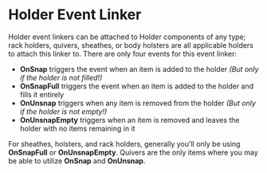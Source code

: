 # Holder Event Linker
Holder event linkers can be attached to Holder components of any type; rack holders, quivers, sheathes, or body holsters are all applicable holders to attach this linker to. There are only four events for this event linker:
- **OnSnap** triggers the event when an item is added to the holder *(But only if the holder is not filled!)*
- **OnSnapFull** triggers the event when an item is added to the holder and fills it entirely
- **OnUnsnap** triggers when any item is removed from the holder *(But only if the holder is not empty!)*
- **OnUnsnapEmpty** triggers when an item is removed and leaves the holder with no items remaining in it

For sheathes, holsters, and rack holders, generally you'll only be using **OnSnapFull** or **OnUnsnapEmpty**. Quivers are the only items where you may be able to utilize **OnSnap** and **OnUnsnap**.

